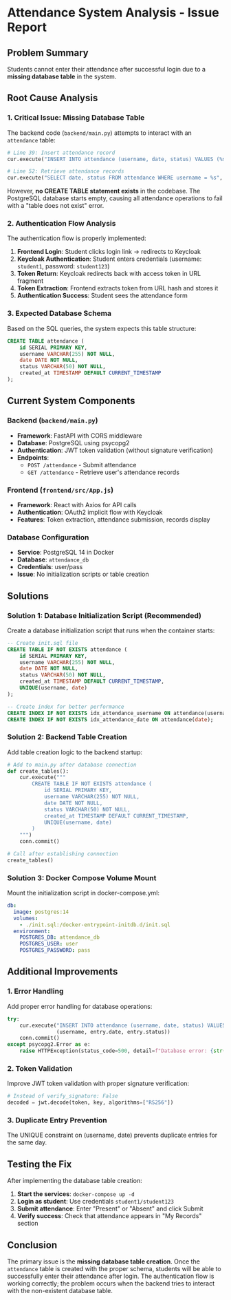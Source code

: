 # Attendance System Analysis - Issue Report

## Problem Summary
Students cannot enter their attendance after successful login due to a **missing database table** in the system.

## Root Cause Analysis

### 1. **Critical Issue: Missing Database Table**
The backend code (`backend/main.py`) attempts to interact with an `attendance` table:

```python
# Line 39: Insert attendance record
cur.execute("INSERT INTO attendance (username, date, status) VALUES (%s, %s, %s)", (username, entry.date, entry.status))

# Line 52: Retrieve attendance records
cur.execute("SELECT date, status FROM attendance WHERE username = %s", (username,))
```

However, **no CREATE TABLE statement exists** in the codebase. The PostgreSQL database starts empty, causing all attendance operations to fail with a "table does not exist" error.

### 2. **Authentication Flow Analysis**
The authentication flow is properly implemented:

1. **Frontend Login**: Student clicks login link → redirects to Keycloak
2. **Keycloak Authentication**: Student enters credentials (username: `student1`, password: `student123`)
3. **Token Return**: Keycloak redirects back with access token in URL fragment
4. **Token Extraction**: Frontend extracts token from URL hash and stores it
5. **Authentication Success**: Student sees the attendance form

### 3. **Expected Database Schema**
Based on the SQL queries, the system expects this table structure:
```sql
CREATE TABLE attendance (
    id SERIAL PRIMARY KEY,
    username VARCHAR(255) NOT NULL,
    date DATE NOT NULL,
    status VARCHAR(50) NOT NULL,
    created_at TIMESTAMP DEFAULT CURRENT_TIMESTAMP
);
```

## Current System Components

### Backend (`backend/main.py`)
- **Framework**: FastAPI with CORS middleware
- **Database**: PostgreSQL using psycopg2
- **Authentication**: JWT token validation (without signature verification)
- **Endpoints**: 
  - `POST /attendance` - Submit attendance
  - `GET /attendance` - Retrieve user's attendance records

### Frontend (`frontend/src/App.js`)
- **Framework**: React with Axios for API calls
- **Authentication**: OAuth2 implicit flow with Keycloak
- **Features**: Token extraction, attendance submission, records display

### Database Configuration
- **Service**: PostgreSQL 14 in Docker
- **Database**: `attendance_db`
- **Credentials**: user/pass
- **Issue**: No initialization scripts or table creation

## Solutions

### Solution 1: Database Initialization Script (Recommended)
Create a database initialization script that runs when the container starts:

```sql
-- Create init.sql file
CREATE TABLE IF NOT EXISTS attendance (
    id SERIAL PRIMARY KEY,
    username VARCHAR(255) NOT NULL,
    date DATE NOT NULL,
    status VARCHAR(50) NOT NULL,
    created_at TIMESTAMP DEFAULT CURRENT_TIMESTAMP,
    UNIQUE(username, date)
);

-- Create index for better performance
CREATE INDEX IF NOT EXISTS idx_attendance_username ON attendance(username);
CREATE INDEX IF NOT EXISTS idx_attendance_date ON attendance(date);
```

### Solution 2: Backend Table Creation
Add table creation logic to the backend startup:

```python
# Add to main.py after database connection
def create_tables():
    cur.execute("""
        CREATE TABLE IF NOT EXISTS attendance (
            id SERIAL PRIMARY KEY,
            username VARCHAR(255) NOT NULL,
            date DATE NOT NULL,
            status VARCHAR(50) NOT NULL,
            created_at TIMESTAMP DEFAULT CURRENT_TIMESTAMP,
            UNIQUE(username, date)
        )
    """)
    conn.commit()

# Call after establishing connection
create_tables()
```

### Solution 3: Docker Compose Volume Mount
Mount the initialization script in docker-compose.yml:

```yaml
db:
  image: postgres:14
  volumes:
    - ./init.sql:/docker-entrypoint-initdb.d/init.sql
  environment:
    POSTGRES_DB: attendance_db
    POSTGRES_USER: user
    POSTGRES_PASSWORD: pass
```

## Additional Improvements

### 1. Error Handling
Add proper error handling for database operations:

```python
try:
    cur.execute("INSERT INTO attendance (username, date, status) VALUES (%s, %s, %s)", 
                (username, entry.date, entry.status))
    conn.commit()
except psycopg2.Error as e:
    raise HTTPException(status_code=500, detail=f"Database error: {str(e)}")
```

### 2. Token Validation
Improve JWT token validation with proper signature verification:

```python
# Instead of verify_signature: False
decoded = jwt.decode(token, key, algorithms=["RS256"])
```

### 3. Duplicate Entry Prevention
The UNIQUE constraint on (username, date) prevents duplicate entries for the same day.

## Testing the Fix

After implementing the database table creation:

1. **Start the services**: `docker-compose up -d`
2. **Login as student**: Use credentials `student1/student123`
3. **Submit attendance**: Enter "Present" or "Absent" and click Submit
4. **Verify success**: Check that attendance appears in "My Records" section

## Conclusion

The primary issue is the **missing database table creation**. Once the `attendance` table is created with the proper schema, students will be able to successfully enter their attendance after login. The authentication flow is working correctly; the problem occurs when the backend tries to interact with the non-existent database table.
